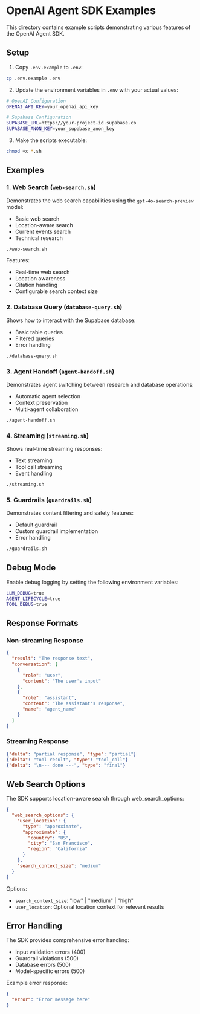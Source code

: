 # OpenAI Agent SDK Examples

This directory contains example scripts demonstrating various features of the OpenAI Agent SDK.

## Setup

1. Copy `.env.example` to `.env`:
```bash
cp .env.example .env
```

2. Update the environment variables in `.env` with your actual values:
```bash
# OpenAI Configuration
OPENAI_API_KEY=your_openai_api_key

# Supabase Configuration
SUPABASE_URL=https://your-project-id.supabase.co
SUPABASE_ANON_KEY=your_supabase_anon_key
```

3. Make the scripts executable:
```bash
chmod +x *.sh
```

## Examples

### 1. Web Search (`web-search.sh`)
Demonstrates the web search capabilities using the `gpt-4o-search-preview` model:
- Basic web search
- Location-aware search
- Current events search
- Technical research
```bash
./web-search.sh
```

Features:
- Real-time web search
- Location awareness
- Citation handling
- Configurable search context size

### 2. Database Query (`database-query.sh`)
Shows how to interact with the Supabase database:
- Basic table queries
- Filtered queries
- Error handling
```bash
./database-query.sh
```

### 3. Agent Handoff (`agent-handoff.sh`)
Demonstrates agent switching between research and database operations:
- Automatic agent selection
- Context preservation
- Multi-agent collaboration
```bash
./agent-handoff.sh
```

### 4. Streaming (`streaming.sh`)
Shows real-time streaming responses:
- Text streaming
- Tool call streaming
- Event handling
```bash
./streaming.sh
```

### 5. Guardrails (`guardrails.sh`)
Demonstrates content filtering and safety features:
- Default guardrail
- Custom guardrail implementation
- Error handling
```bash
./guardrails.sh
```

## Debug Mode

Enable debug logging by setting the following environment variables:
```bash
LLM_DEBUG=true
AGENT_LIFECYCLE=true
TOOL_DEBUG=true
```

## Response Formats

### Non-streaming Response
```json
{
  "result": "The response text",
  "conversation": [
    {
      "role": "user",
      "content": "The user's input"
    },
    {
      "role": "assistant",
      "content": "The assistant's response",
      "name": "agent_name"
    }
  ]
}
```

### Streaming Response
```json
{"delta": "partial response", "type": "partial"}
{"delta": "tool result", "type": "tool_call"}
{"delta": "\n--- done ---", "type": "final"}
```

## Web Search Options

The SDK supports location-aware search through web_search_options:

```json
{
  "web_search_options": {
    "user_location": {
      "type": "approximate",
      "approximate": {
        "country": "US",
        "city": "San Francisco",
        "region": "California"
      }
    },
    "search_context_size": "medium"
  }
}
```

Options:
- `search_context_size`: "low" | "medium" | "high"
- `user_location`: Optional location context for relevant results

## Error Handling

The SDK provides comprehensive error handling:
- Input validation errors (400)
- Guardrail violations (500)
- Database errors (500)
- Model-specific errors (500)

Example error response:
```json
{
  "error": "Error message here"
}
